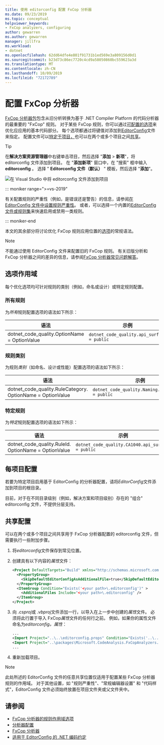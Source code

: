```yaml
---
title: 使用 editorconfig 配置 FxCop 分析器
ms.date: 09/23/2019
ms.topic: conceptual
helpviewer_keywords:
- FxCop analyzers, configuring
author: gewarren
ms.author: gewarren
manager: jillfra
ms.workload:
- dotnet
ms.openlocfilehash: 62dd64dfe4e801f91731b1ed569e3a809156d0d1
ms.sourcegitcommit: b23d73c86ec7720c4cd9a58050860bc559623a3d
ms.translationtype: MT
ms.contentlocale: zh-CN
ms.lasthandoff: 10/09/2019
ms.locfileid: "72172789"
---
```

# <a name="configure-fxcop-analyzers"></a>配置 FxCop 分析器

[FxCop 分析器包](install-fxcop-analyzers.md)包含从旧分析转换为基于 .NET Compiler Platform 的代码分析器的最重要的 "FxCop" 规则。 对于某些 FxCop 规则，你可以通过[可配置的选项](fxcop-analyzer-options.md)来优化应应用的基本代码部分。 每个选项都通过将键值对添加到[EditorConfig](https://editorconfig.org)文件来指定。 配置文件可以[特定于项目，](#per-project-configuration)也可以在两个或多个项目之间[共享](#shared-configuration)。

> [!TIP]
> 在**解决方案资源管理器**中右键单击项目，然后选择 "**添加** > **新项**"，将 editorconfig 文件添加到项目。 在 "**添加新项**" 窗口中，在 "搜索" 框中输入**editorconfig** 。 选择 " **Editorconfig 文件（默认）** " 模板，然后选择 "**添加**"。
>
> ![在 Visual Studio 中将 editorconfig 文件添加到项目](media/add-editorconfig-file.png)

::: moniker range=">=vs-2019"

有关配置规则的严重性（例如，是错误还是警告）的信息，请参阅[在 EditorConfig 文件中设置规则严重性](use-roslyn-analyzers.md#set-rule-severity-in-an-editorconfig-file)。 或者，可以选择一个内置的[EditorConfig 文件或规则集](analyzer-rule-sets.md)来快速启用或禁用一类规则。

::: moniker-end

本文的其余部分将讨论优化 FxCop 规则应用位置的[选项](fxcop-analyzer-options.md)的常规语法。

> [!NOTE]
> 不能通过使用 EditorConfig 文件来配置旧的 FxCop 规则。 有关旧版分析和 FxCop 分析器之间的差异的信息，请参阅[FxCop 分析器常见问题解答](fxcop-analyzers-faq.md)。

## <a name="option-scopes"></a>选项作用域

每个优化选项均可针对规则的类别（例如，命名或设计）或特定规则配置。

### <a name="all-rules"></a>所有规则

为*所有*规则配置选项的语法如下所示：

|语法|示例|
|-|-|
| dotnet_code_quality.OptionName = OptionValue | `dotnet_code_quality.api_surface = public` |

### <a name="category-of-rules"></a>规则类别

为规则*类别*（如命名、设计或性能）配置选项的语法如下所示：

|语法|示例|
|-|-|
| dotnet_code_quality.RuleCategory. OptionName = OptionValue | `dotnet_code_quality.Naming.api_surface = public` |

### <a name="specific-rule"></a>特定规则

为*特定*规则配置选项的语法如下所示：

|语法|示例|
|-|-|
| dotnet_code_quality.RuleId. OptionName = OptionValue | `dotnet_code_quality.CA1040.api_surface = public` |

## <a name="per-project-configuration"></a>每项目配置

若要为特定项目启用基于 EditorConfig 的分析器配置，请将*EditorConfig*文件添加到项目的根目录。

目前，对于在不同目录级别（例如，解决方案和项目级别）存在的 "组合" editorconfig 文件，不提供分层支持。

## <a name="shared-configuration"></a>共享配置

可以在两个或多个项目之间共享用于 FxCop 分析器配置的 editorconfig 文件，但需要执行一些附加步骤。

1. 将*editorconfig*文件保存到常见位置。

2. 创建具有以下内容的*属性*文件：

   ```xml
   <Project DefaultTargets="Build" xmlns="http://schemas.microsoft.com/developer/msbuild/2003">
     <PropertyGroup>
       <SkipDefaultEditorConfigAsAdditionalFile>true</SkipDefaultEditorConfigAsAdditionalFile>
     </PropertyGroup>
     <ItemGroup Condition="Exists('<your path>\.editorconfig')" >
       <AdditionalFiles Include="<your path>\.editorconfig" />
     </ItemGroup>
   </Project>
   ```

3. 向 *.csproj*或 *.vbproj*文件添加一行，以导入在上一步中创建的*属性*文件。 必须将此行置于导入 FxCop*属性*文件的任何行之前。 例如，如果你的属性文件命名为*editorconfig。属性*：

   ```xml
   ...
   <Import Project="..\..\editorconfig.props" Condition="Exists('..\..\editorconfig.props')" />
   <Import Project="..\packages\Microsoft.CodeAnalysis.FxCopAnalyzers.2.6.3\build\Microsoft.CodeAnalysis.FxCopAnalyzers.props" Condition="Exists('..\packages\Microsoft.CodeAnalysis.FxCopAnalyzers.2.6.3\build\Microsoft.CodeAnalysis.FxCopAnalyzers.props')" />
   ...
   ```

4. 重新加载项目。

> [!NOTE]
> 此处所述的 EditorConfig 文件的任意共享位置仅适用于配置某些 FxCop 分析器规则的作用域。 对于其他设置，如 "规则严重性"、"常规编辑器设置" 和 "代码样式"，EditorConfig 文件必须始终放置在项目文件夹或父文件夹中。

## <a name="see-also"></a>请参阅

- [FxCop 分析器的规则作用域选项](fxcop-analyzer-options.md)
- [分析器配置](https://github.com/dotnet/roslyn-analyzers/blob/master/docs/Analyzer%20Configuration.md)
- [FxCop 分析器](install-fxcop-analyzers.md)
- [适用于 EditorConfig 的 .NET 编码约定](../ide/editorconfig-code-style-settings-reference.md)
